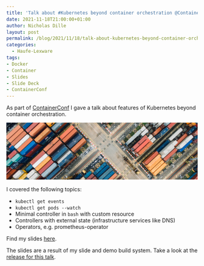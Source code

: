 ```yaml
---
title: 'Talk about #Kubernetes beyond container orchestration @ContainerConf'
date: 2021-11-18T21:00:00+01:00
author: Nicholas Dille
layout: post
permalink: /blog/2021/11/18/talk-about-kubernetes-beyond-container-orchestration-at-containerconf/
categories:
  - Haufe-Lexware
tags:
- Docker
- Container
- Slides
- Slide Deck
- ContainerConf
---
```

As part of [ContainerConf](https://www.containerconf.de/) I gave a talk about features of Kubernetes beyond container orchestration.

<img src="/media/2021/11/chuttersnap-9cCeS9Sg6nU-unsplash.jpg" style="object-fit: cover; object-position: center 30%; width: 100%; height: 150px;" />

<!--more-->

I covered the following topics:
- `kubectl get events`
- `kubectl get pods --watch`
- Minimal controller in `bash` with custom resource
- Controllers with external state (infrastructure services like DNS)
- Operators, e.g. prometheus-operator

Find my slides [here](/slides/2021-11-18/ContainerConf-Kubernetes-is-so-much-more-than-a-container-orchestrator.html#/).

The slides are a result of my slide and demo build system. Take a look at the [release for this talk](https://github.com/nicholasdille/container-slides/releases/tag/20211118).
